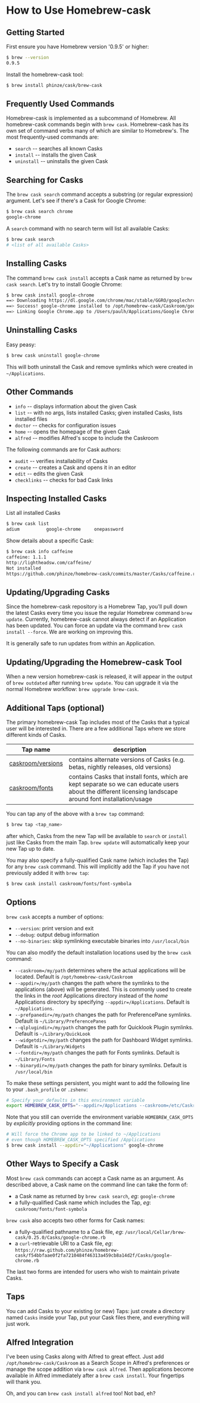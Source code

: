 # How to Use Homebrew-cask

## Getting Started

First ensure you have Homebrew version '0.9.5' or higher:

```bash
$ brew --version
0.9.5
```

Install the homebrew-cask tool:

```bash
$ brew install phinze/cask/brew-cask
```

## Frequently Used Commands

Homebrew-cask is implemented as a subcommand of Homebrew.  All homebrew-cask
commands begin with `brew cask`.  Homebrew-cask has its own set of command
verbs many of which are similar to Homebrew's.  The most frequently-used
commands are:

* `search` -- searches all known Casks
* `install` -- installs the given Cask
* `uninstall` -- uninstalls the given Cask

## Searching for Casks

The `brew cask search` command accepts a substring (or regular expression) argument.
Let's see if there's a Cask for Google Chrome:

```bash
$ brew cask search chrome
google-chrome
```

A `search` command with no search term will list all available Casks:

```bash
$ brew cask search
# <list of all available Casks>
```

## Installing Casks

The command `brew cask install` accepts a Cask name as returned by `brew cask search`.
Let's try to install Google Chrome:

```bash
$ brew cask install google-chrome
==> Downloading https://dl.google.com/chrome/mac/stable/GGRO/googlechrome.dmg
==> Success! google-chrome installed to /opt/homebrew-cask/Caskroom/google-chrome/stable-channel
==> Linking Google Chrome.app to /Users/paulh/Applications/Google Chrome.app
```

## Uninstalling Casks

Easy peasy:

```bash
$ brew cask uninstall google-chrome
```

This will both uninstall the Cask and remove symlinks which were created in
`~/Applications`.

## Other Commands

* `info` -- displays information about the given Cask
* `list` -- with no args, lists installed Casks; given installed Casks, lists installed files
* `doctor` -- checks for configuration issues
* `home` -- opens the homepage of the given Cask
* `alfred` -- modifies Alfred's scope to include the Caskroom

The following commands are for Cask authors:

* `audit` -- verifies installability of Casks
* `create` -- creates a Cask and opens it in an editor
* `edit` -- edits the given Cask
* `checklinks` -- checks for bad Cask links

## Inspecting Installed Casks

List all installed Casks

```bash
$ brew cask list
adium          google-chrome     onepassword
```

Show details about a specific Cask:

```bash
$ brew cask info caffeine
caffeine: 1.1.1
http://lightheadsw.com/caffeine/
Not installed
https://github.com/phinze/homebrew-cask/commits/master/Casks/caffeine.rb
```

## Updating/Upgrading Casks

Since the homebrew-cask repository is a Homebrew Tap, you'll pull down the latest
Casks every time you issue the regular Homebrew command `brew update`. Currently,
homebrew-cask cannot always detect if an Application has been updated. You
can force an update via the command `brew cask install --force`. We are working
on improving this.

It is generally safe to run updates from within an Application.

## Updating/Upgrading the Homebrew-cask Tool

When a new version homebrew-cask is released, it will appear in the output of
`brew outdated` after running `brew update`.  You can upgrade it via the normal
Homebrew workflow: `brew upgrade brew-cask`.

## Additional Taps (optional)

The primary homebrew-cask Tap includes most of the Casks that a typical user will
be interested in. There are a few additional Taps where we store different kinds
of Casks.

| Tap name | description |
| -------- | ----------- |
| [caskroom/versions](https://github.com/caskroom/homebrew-versions) | contains alternate versions of Casks (e.g. betas, nightly releases, old versions)
| [caskroom/fonts](https://github.com/caskroom/homebrew-fonts) | contains Casks that install fonts, which are kept separate so we can educate users about the different licensing landscape around font installation/usage

You can tap any of the above with a `brew tap` command:

```bash
$ brew tap <tap_name>
```

after which, Casks from the new Tap will be available to `search` or `install` just like Casks from the main Tap.
`brew update` will automatically keep your new Tap up to date.

You may also specify a fully-qualified Cask name (which includes the Tap) for any `brew cask` command.  This will implicitly add the Tap if you have not previously added it with `brew tap`:

```bash
$ brew cask install caskroom/fonts/font-symbola
```

## Options

`brew cask` accepts a number of options:

* `--version`: print version and exit
* `--debug`: output debug information
* `--no-binaries`: skip symlinking executable binaries into `/usr/local/bin`

You can also modify the default installation locations used by the `brew cask` command:

* `--caskroom=/my/path` determines where the actual applications will be located.
Default is `/opt/homebrew-cask/Caskroom`
* `--appdir=/my/path` changes the path where the symlinks to the applications (above)
will be generated. This is commonly used to create the links in the _root_ Applications directory
instead of the _home_ Applications directory by specifying `--appdir=/Applications`. Default is `~/Applications`.
* `--prefpanedir=/my/path` changes the path for PreferencePane symlinks.
Default is `~/Library/PreferencePanes`
* `--qlplugindir=/my/path` changes the path for Quicklook Plugin symlinks.
Default is `~/Library/QuickLook`
* `--widgetdir=/my/path` changes the path for Dashboard Widget symlinks.
Default is `~/Library/Widgets`
* `--fontdir=/my/path` changes the path for Fonts symlinks.
Default is `~/Library/Fonts`
* `--binarydir=/my/path` changes the path for binary symlinks.
Default is `/usr/local/bin`

To make these settings persistent, you might want to add the following line to your `.bash_profile` or `.zshenv`:

```bash
# Specify your defaults in this environment variable
export HOMEBREW_CASK_OPTS="--appdir=/Applications --caskroom=/etc/Caskroom"
```

Note that you still can override the environment variable `HOMEBREW_CASK_OPTS` by _explicitly_ providing
options in the command line:

```bash
# Will force the Chrome app to be linked to ~/Applications
# even though HOMEBREW_CASK_OPTS specified /Applications
$ brew cask install --appdir="~/Applications" google-chrome
```

## Other Ways to Specify a Cask

Most `brew cask` commands can accept a Cask name as an argument. As described
above, a Cask name on the command line can take the form of:

* a Cask name as returned by `brew cask search`, _eg_: `google-chrome`
* a fully-qualified Cask name which includes the Tap, _eg_: `caskroom/fonts/font-symbola`

`brew cask` also accepts two other forms for Cask names:

* a fully-qualified pathname to a Cask file, _eg_: `/usr/local/Cellar/brew-cask/0.25.0/Casks/google-chrome.rb`
* a `curl`-retrievable URI to a Cask file, _eg_: `https://raw.github.com/phinze/homebrew-cask/f54bbfaae0f2fa7210484f46313a459cb8a14d2f/Casks/google-chrome.rb`

The last two forms are intended for users who wish to maintain private Casks.

## Taps

You can add Casks to your existing (or new) Taps: just create a directory named
`Casks` inside your Tap, put your Cask files there, and everything will just work.

## Alfred Integration

I've been using Casks along with Alfred to great effect. Just add
`/opt/homebrew-cask/Caskroom` as a Search Scope in Alfred's preferences or
manage the scope addition via `brew cask alfred`. Then applications become
available in Alfred immediately after a `brew cask install`. Your fingertips
will thank you.

Oh, and you can `brew cask install alfred` too! Not bad, eh?

